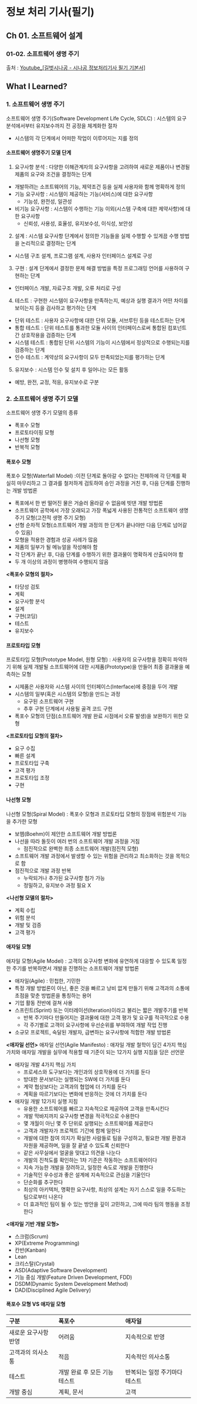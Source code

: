 # 정보 처리 기사(필기)
## Ch 01. 소프트웨어 설계 
### 01-02. 소프트웨어 생명 주기
출처 : [Youtube_[길벗시나공 - 시나공 정보처리기사 필기 기본서]](https://www.youtube.com/playlist?list=PLpYNFXUfkvDoPPqElgpoSJQwUJ7GrWr-v)

## What I Learned?
### 1. 소프트웨어 생명 주기
소프트웨어 생명 주기(Software Development Life Cycle, SDLC) : 시스템의 요구분석에서부터 유지보수까지 전 공정을 체계화한 절차
- 시스템의 각 단계에서 어떠한 작업이 이루어지는 지를 정의

#### 소프트웨어 생명주기 모델 단계
1. 요구사항 분석 : 다양한 이해관계자의 요구사항을 고려하여 새로운 제품이나 변경될 제품의 요구와 조건을 결정하는 단계
- 개발하려는 소프트웨어의 기능, 제약조건 등을 실제 사용자와 함께 명확하게 정의
- 기능 요구사항 : 시스템이 제공하는 기능(서비스)에 대한 요구사항
    - 기능성, 완전성, 일관성
- 비기능 요구사항 : 시스템이 수행하는 기능 이외(시스템 구축에 대한 제약사항)에 대한 요구사항
    - 신뢰성, 사용성, 효율성, 유지보수성, 이식성, 보안성
2. 설계 : 시스템 요구사항 단계에서 정의한 기능들을 실제 수행할 수 있게끔 수행 방법을 논리적으로 결정하는 단계
- 시스템 구조 설계, 프로그램 설계, 사용자 인터페이스 설계로 구성
3. 구현 : 설계 단계에서 결정한 문제 해결 방법을 특정 프로그래밍 언어를 사용하여 구현하는 단계
- 인터페이스 개발, 자료구조 개발, 오류 처리로 구성
4. 테스트 : 구현한 시스템이 요구사항을 만족하는지, 예상과 실행 결과가 어떤 차이를 보이는지 등을 검사하고 평가하는 단계
- 단위 테스트 : 사용자 요구사항에 대한 단위 모듈, 서브루틴 등을 테스트하는 단계
- 통합 테스트 : 단위 테스트를 통과한 모듈 사이의 인터페이스로써 통합된 컴포넌트 간 상호작용을 검증하는 단계
- 시스템 테스트 : 통합된 단위 시스템의 기능이 시스템에서 정상적으로 수행되는지를 검증하는 단계
- 인수 테스트 : 계약상의 요구사항이 모두 만족되었는지를 평가하는 단계
5. 유지보수 : 시스템 인수 및 설치 후 일어나는 모든 활동
- 예방, 완전, 교정, 적응, 유지보수로 구분

### 2. 소프트웨어 생명 주기 모델
소프트웨어 생명 주기 모델의 종류 
- 폭포수 모형
- 프로토타이핑 모형
- 나선형 모형
- 반복적 모형

#### 폭포수 모형
폭포수 모형(Waterfall Model) :이전 단계로 돌아갈 수 없다는 전제하에 각 단계를 확실히 마무리하고 그 결과를 철저하게 검토하여 승인 과정을 거친 후, 다음 단계를 진행하는 개발 방법론
- 폭포에서 한 번 떨어진 물은 거슬러 올라갈 수 없음에 빗댄 개발 방법론
- 소프트웨어 공학에서 가장 오래되고 가장 폭넓게 사용된 전통적인 소프트웨어 생명 주기 모형(고전적 생명 주기 모형)
- 선형 순차적 모형(소프트웨어 개발 과정의 한 단계가 끝나야만 다음 단계로 넘어갈 수 있음) 
- 모형을 적용한 경험과 성공 사례가 많음
- 제품의 일부가 될 메뉴얼을 작성해야 함
- 각 단계가 끝난 후, 다음 단계를 수행하기 위한 결과물이 명확하게 산출되어야 함
- 두 개 이상의 과정이 병행하여 수행되지 않음

**<폭포수 모형의 절차>**
- 타당성 검토 
- 계획 
- 요구사항 분석 
- 설계 
- 구현(코딩)
- 테스트 
- 유지보수

#### 프로토타입 모형
프로토타입 모형(Prototype Model, 원형 모형) : 사용자의 요구사항을 정확히 파악하기 위해 실제 개발될 소프트웨어에 대한 시제품(Prototype)을 만들어 최종 결과물을 예측하는 모형
- 시제품은 사용자와 시스템 사이의 인터페이스(Interface)에 중점을 두어 개발
- 시스템의 일부(혹은 시스템의 모형)을 만드는 과정
    - 요구된 소프트웨어 구현
    - 추후 구현 단계에서 사용될 골격 코드 구현
- 폭포수 모형의 단점(소프트웨어 개발 완료 시점에서 오류 발생)을 보완하기 위한 모형
 
**<프로토타입 모형의 절차>**
- 요구 수집
- 빠른 설계
- 프로토타입 구축
- 고객 평가
- 프로토타입 조정
- 구현

#### 나선형 모형
나선형 모형(Spiral Model) : 폭포수 모형과 프로토타입 모형의 장점에 위험분석 기능을 추가한 모형
- 보헴(Boehm)이 제안한 소프트웨어 개발 방법론
- 나선을 따라 돌듯이 여러 번의 소프트웨어 개발 과정을 거침
    - 점진적으로 완벽한 최종 소프트웨어 개발(점진적 모형)
- 소프트웨어 개발 과정에서 발생할 수 있는 위험을 관리하고 최소화하는 것을 목적으로 함
- 점진적으로 개발 과정 반복
    - 누락되거나 추가된 요구사항 첨가 가능
    - 정밀하고, 유지보수 과정 필요 X

**<나선형 모델의 절차>**
- 계획 수립
- 위험 분석
- 개발 및 검증
- 고객 평가

#### 애자일 모형
애자일 모형(Agile Model) : 고객의 요구사항 변화에 유연하게 대응할 수 있도록 일정한 주기를 반복하면서 개발을 진행하는 소프트웨어 개발 방법론
- 애자일(Agile) : 민첩한, 기민한
- 특정 개발 방법론이 아닌, 좋은 것을 빠르고 낭비 없게 만들기 위해 고객과의 소통에 초점을 맞춘 방법론을 통칭하는 용어
- 기업 활동 전반에 걸쳐 사용
- 스프린트(Sprint) 또는 이터레이션(Iteration)이라고 불리는 짧은 개발주기를 반복
    - 반복 주기마다 만들어지는 결과물에 대한 고객 평가 및 요구를 적극적으로 수용
    - 각 주기별로 고객이 요구사항에 우선순위를 부여하여 개발 작업 진행
- 소규모 프로젝트, 숙달된 개발자, 급변하는 요구사항에 적합한 개발 방법론

**<애자일 선언>**
애자일 선언(Agile Manifesto) : 애자일 개발 철학이 담긴 4가지 핵심 가치와 애자일 개발을 실무에 적용할 때 기준이 되는 12가지 실행 지침을 담은 선언문
- 애자일 개발 4가지 핵심 가치
    - 프로세스와 도구보다는 개인과의 상호작용에 더 가치를 둔다
    - 방대한 문서보다는 실행되는 SW에 더 가치를 둔다
    - 계약 협상보다는 고객과의 협업에 더 가치를 둔다
    - 계획을 따르기보다는 변화에 반응하는 것에 더 가치를 둔다
- 애자일 개발 12가지 실행 지침
    - 유용한 소프트웨어를 빠르고 지속적으로 제공하여 고객을 만족시킨다
    - 개발 막바지까지 요구사항 변경을 적극적으로 수용한다
    - 몇 개월이 아닌 몇 주 단위로 실행되는 소프트웨어를 제공한다
    - 고객과 개발자가 프로젝트 기간에 함께 일한다
    - 개발에 대한 참여 의지가 확실한 사람들로 팀을 구성하고, 필요한 개발 환경과 자원을 제공하며, 일을 잘 끝낼 수 있도록 신뢰한다
    - 같은 사무실에서 얼굴을 맞대고 의견을 나눈다
    - 개발의 진척도를 확인하는 1차 기준은 작동하는 소프트웨어이다
    - 지속 가능한 개발을 장려하고, 일정한 속도로 개발을 진행한다
    - 기술적인 우수성과 좋은 설계에 지속적으로 관심을 기울인다
    - 단순화를 추구한다
    - 최상의 아키텍처, 명확한 요구사항, 최상의 설계는 자기 스스로 일을 주도하는 팀으로부터 나온다
    - 더 효과적인 팀이 될 수 있는 방안을 깊이 고민하고, 그에 따라 팀의 행동을 조정한다

**<애자일 기반 개발 모형>**
- 스크럼(Scrum)
- XP(Extreme Programming)
- 칸반(Kanban)
- Lean
- 크리스탈(Crystal)
- ASD(Adaptive Software Development)
- 기능 중심 개발(Feature Driven Development, FDD)
- DSDM(Dynamic System Development Method)
- DAD(Disciplined Agile Delivery)

#### 폭포수 모형 VS 애자일 모형
| 구분 | 폭포수 | 애자일 | 
| :- | :- | :- |
| 새로운 요구사항 반영 | 어려움 | 지속적으로 반영 |
| 고객과의 의사소통 | 적음 | 지속적인 의사소통 |
| 테스트 | 개발 완료 후 모든 기능 테스트 | 반복되는 일정 주기마다 테스트 |
| 개발 중심 | 계획, 문서 | 고객 |
